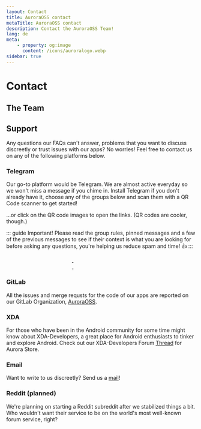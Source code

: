 ```yaml
---
layout: Contact
title: AuroraOSS contact
metaTitle: AuroraOSS contact
description: Contact the AuroraOSS Team!
lang: de
meta:
    - property: og:image
      content: /icons/auroralogo.webp
sidebar: true
---
```


# Contact

## The Team <users-icon color="#b071e3" />

<ContactsPage />

## Support

Any questions our FAQs can't answer, problems that you want to discuss discreetly or trust issues with our apps? No worries! Feel free to contact us on any of the following platforms below.

### Telegram <brand-telegram-icon color="#0088CC" />

Our go-to platform would be Telegram. We are almost active everyday so we won't miss a message if you chime in. Install Telegram if you don't already have it, choose any of the groups below and scan them with a QR Code scanner to get started!

...or click on the QR code images to open the links. (QR codes are cooler, though.)

::: guide Important!
Please read the group rules, pinned messages and a few of the previous messages to see if their context is what you are looking for before asking any questions, you're helping us reduce spam and time! 👍
:::

<a href="tg://resolve?domain=aurorafficial" target="_blank" rel="noopener">
  <img :src="$withBase('/assets/tg-auroraofficial-qr.webp')" width="175px" style="border-radius: 5%" />
</a>

<a href="tg://resolve?domain=aurorasupport" target="_blank" rel="noopener">
  <img :src="$withBase('/assets/tg-aurorasupport-qr.webp')" width="175px" style="border-radius: 5%" />
</a>

<a href="tg://resolve?domain=auroradroid" target="_blank" rel="noopener">
  <img :src="$withBase('/assets/tg-auroradroid-qr.webp')" width="175px" style="border-radius: 5%" />
</a>

<a href="tg://resolve?domain=AuroroaOT" target="_blank" rel="noopener">
  <img :src="$withBase('/assets/tg-auroraot-qr.webp')" width="175px" style="border-radius: 5%" />
</a>

### GitLab <brand-gitlab-icon color="#FC6D27" />

All the issues and merge requsts for the code of our apps are reported on our GitLab Organization, [AuroraOSS](https://gitlab.com/auroraoss).

### XDA <letter-x-icon color="#ffd51c" />

For those who have been in the Android community for some time might know about XDA-Developers, a great place for Android enthusiasts to tinker and explore Android. Check out our XDA-Developers Forum [Thread](https://forum.xda-developers.com/t/app-5-0-aurora-store-an-unofficial-oss-play-store-client-may-16.3739733/) for Aurora Store.

### Email <mail-icon color="#D44638" />

Want to write to us discreetly? Send us a [mail](mailto:auroraoss.dev@gmail.com)!

### Reddit (planned) <brand-reddit-icon color="#FF5700" />

We're planning on starting a Reddit subreddit after we stabilized things a bit. Who wouldn't want their service to be on the world's most well-known forum service, right?

